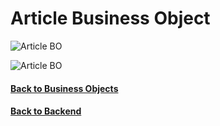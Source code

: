 # Article Business Object

<p>
<img src="./assets/ArticleBO-dark.png#gh-dark-mode-only" alt="Article BO" />
<p\>

<p>
<img src="./assets/ArticleBO-light.png#gh-light-mode-only" alt="Article BO" />
<p\>

#### [Back to Business Objects](./README.md)
#### [Back to Backend](../README.md)